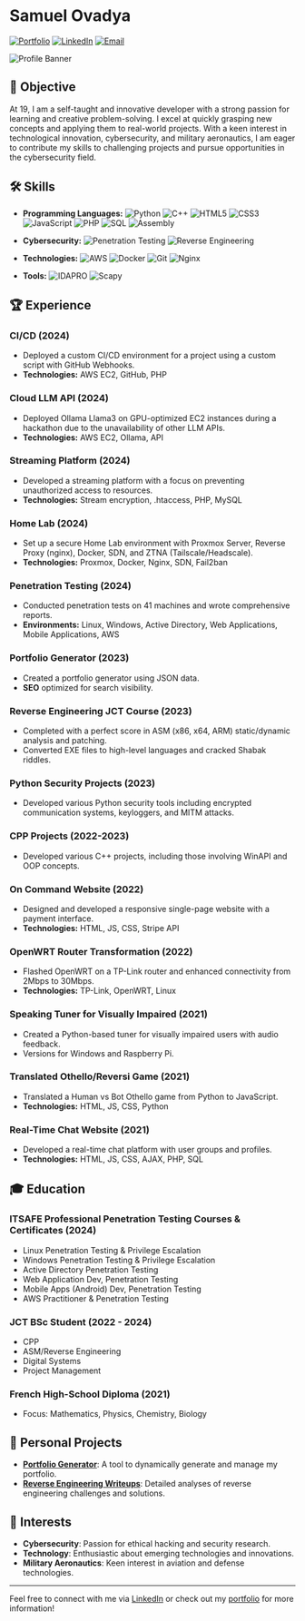 # Samuel Ovadya

[![Portfolio](https://img.shields.io/badge/Portfolio-%E2%9C%94-green)](https://shmuel.ovh) 
[![LinkedIn](https://img.shields.io/badge/LinkedIn-%E2%9C%94-blue)](https://linkedin.com/in/samuel-ovadya-942594250/)
[![Email](https://img.shields.io/badge/Email-%E2%9C%94-red)](mailto:portfolio.samuel@ovadya.com)

![Profile Banner](https://via.placeholder.com/1200x300.png?text=Profile+Banner) <!-- Replace with an actual image if you have one -->

## 🌟 Objective

At 19, I am a self-taught and innovative developer with a strong passion for learning and creative problem-solving. I excel at quickly grasping new concepts and applying them to real-world projects. With a keen interest in technological innovation, cybersecurity, and military aeronautics, I am eager to contribute my skills to challenging projects and pursue opportunities in the cybersecurity field.

## 🛠 Skills

- **Programming Languages:** 
  ![Python](https://img.shields.io/badge/-Python-3776AB?logo=python&logoColor=white) 
  ![C++](https://img.shields.io/badge/-C++-00599C?logo=cplusplus&logoColor=white) 
  ![HTML5](https://img.shields.io/badge/-HTML5-E34F26?logo=html5&logoColor=white) 
  ![CSS3](https://img.shields.io/badge/-CSS3-1572B6?logo=css3&logoColor=white) 
  ![JavaScript](https://img.shields.io/badge/-JavaScript-F7DF1E?logo=javascript&logoColor=black) 
  ![PHP](https://img.shields.io/badge/-PHP-777BB4?logo=php&logoColor=white) 
  ![SQL](https://img.shields.io/badge/-SQL-4479A1?logo=sqlite&logoColor=white) 
  ![Assembly](https://img.shields.io/badge/-Assembly-%23F7E01E?logo=assembly&logoColor=black) 

- **Cybersecurity:** 
  ![Penetration Testing](https://img.shields.io/badge/-Penetration%20Testing-FFD700?logo=security&logoColor=black) 
  ![Reverse Engineering](https://img.shields.io/badge/-Reverse%20Engineering-8B4513?logo=security&logoColor=white) 

- **Technologies:** 
  ![AWS](https://img.shields.io/badge/-AWS-232F3E?logo=amazonaws&logoColor=white) 
  ![Docker](https://img.shields.io/badge/-Docker-2496ED?logo=docker&logoColor=white) 
  ![Git](https://img.shields.io/badge/-Git-F05032?logo=git&logoColor=white) 
  ![Nginx](https://img.shields.io/badge/-Nginx-009639?logo=nginx&logoColor=white) 

- **Tools:** 
  ![IDAPRO](https://img.shields.io/badge/-IDA%20Pro-5C2D91?logo=ida&logoColor=white) 
  ![Scapy](https://img.shields.io/badge/-Scapy-2C6AA4?logo=python&logoColor=white) 

## 🏆 Experience

### CI/CD (2024)
- Deployed a custom CI/CD environment for a project using a custom script with GitHub Webhooks.
- **Technologies:** AWS EC2, GitHub, PHP

### Cloud LLM API (2024)
- Deployed Ollama Llama3 on GPU-optimized EC2 instances during a hackathon due to the unavailability of other LLM APIs.
- **Technologies:** AWS EC2, Ollama, API

### Streaming Platform (2024)
- Developed a streaming platform with a focus on preventing unauthorized access to resources.
- **Technologies:** Stream encryption, .htaccess, PHP, MySQL

### Home Lab (2024)
- Set up a secure Home Lab environment with Proxmox Server, Reverse Proxy (nginx), Docker, SDN, and ZTNA (Tailscale/Headscale).
- **Technologies:** Proxmox, Docker, Nginx, SDN, Fail2ban

### Penetration Testing (2024)
- Conducted penetration tests on 41 machines and wrote comprehensive reports.
- **Environments:** Linux, Windows, Active Directory, Web Applications, Mobile Applications, AWS

### Portfolio Generator (2023)
- Created a portfolio generator using JSON data.
- **SEO** optimized for search visibility.

### Reverse Engineering JCT Course (2023)
- Completed with a perfect score in ASM (x86, x64, ARM) static/dynamic analysis and patching.
- Converted EXE files to high-level languages and cracked Shabak riddles.

### Python Security Projects (2023)
- Developed various Python security tools including encrypted communication systems, keyloggers, and MITM attacks.

### CPP Projects (2022-2023)
- Developed various C++ projects, including those involving WinAPI and OOP concepts.

### On Command Website (2022)
- Designed and developed a responsive single-page website with a payment interface.
- **Technologies:** HTML, JS, CSS, Stripe API

### OpenWRT Router Transformation (2022)
- Flashed OpenWRT on a TP-Link router and enhanced connectivity from 2Mbps to 30Mbps.
- **Technologies:** TP-Link, OpenWRT, Linux

### Speaking Tuner for Visually Impaired (2021)
- Created a Python-based tuner for visually impaired users with audio feedback.
- Versions for Windows and Raspberry Pi.

### Translated Othello/Reversi Game (2021)
- Translated a Human vs Bot Othello game from Python to JavaScript.
- **Technologies:** HTML, JS, CSS, Python

### Real-Time Chat Website (2021)
- Developed a real-time chat platform with user groups and profiles.
- **Technologies:** HTML, JS, CSS, AJAX, PHP, SQL

## 🎓 Education

### ITSAFE Professional Penetration Testing Courses & Certificates (2024)
- Linux Penetration Testing & Privilege Escalation
- Windows Penetration Testing & Privilege Escalation
- Active Directory Penetration Testing
- Web Application Dev, Penetration Testing
- Mobile Apps (Android) Dev, Penetration Testing
- AWS Practitioner & Penetration Testing

### JCT BSc Student (2022 - 2024)
- CPP
- ASM/Reverse Engineering
- Digital Systems
- Project Management

### French High-School Diploma (2021)
- Focus: Mathematics, Physics, Chemistry, Biology

## 🔗 Personal Projects

- **[Portfolio Generator](#)**: A tool to dynamically generate and manage my portfolio.
- **[Reverse Engineering Writeups](#)**: Detailed analyses of reverse engineering challenges and solutions.

## 💬 Interests

- **Cybersecurity**: Passion for ethical hacking and security research.
- **Technology**: Enthusiastic about emerging technologies and innovations.
- **Military Aeronautics**: Keen interest in aviation and defense technologies.

---

Feel free to connect with me via [LinkedIn](https://linkedin.com/in/samuel-ovadya-942594250/) or check out my [portfolio](https://shmuel.ovh) for more information!

